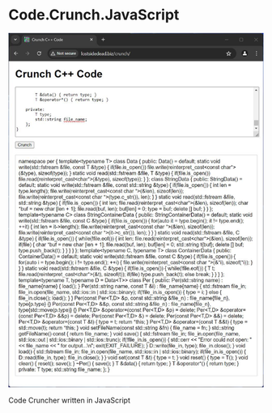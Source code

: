 # Code.Crunch.JavaScript

![screenshot](https://github.com/lostjared/Code.Crunch.JavaScript/blob/main/screenshot.jpg)

Code Cruncher written in JavaScript
